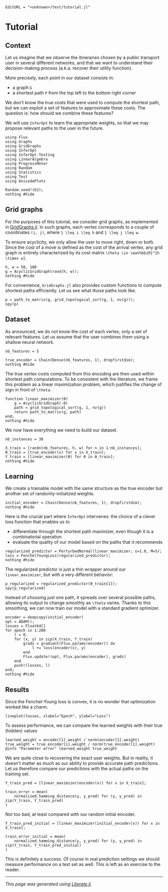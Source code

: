 ```@meta
EditURL = "<unknown>/test/tutorial.jl"
```

# Tutorial

## Context

Let us imagine that we observe the itineraries chosen by a public transport user in several different networks, and that we want to understand their decision-making process (a.k.a. recover their utility function).

More precisely, each point in our dataset consists in:
- a graph ``G``
- a shortest path ``P`` from the top left to the bottom right corner

We don't know the true costs that were used to compute the shortest path, but we can exploit a set of features to approximate these costs.
The question is: how should we combine these features?

We will use `InferOpt` to learn the appropriate weights, so that we may propose relevant paths to the user in the future.

````@example tutorial
using Flux
using Graphs
using GridGraphs
using InferOpt
using InferOpt.Testing
using LinearAlgebra
using ProgressMeter
using Random
using Statistics
using Test
using UnicodePlots

Random.seed!(63);
nothing #hide
````

## Grid graphs

For the purposes of this tutorial, we consider grid graphs, as implemented in [GridGraphs.jl](https://github.com/gdalle/GridGraphs.jl).
In such graphs, each vertex corresponds to a couple of coordinates ``(i, j)``, where ``1 \leq i \leq h`` and ``1 \leq j \leq w``.

To ensure acyclicity, we only allow the user to move right, down or both.
Since the cost of a move is defined as the cost of the arrival vertex, any grid graph is entirely characterized by its cost matrix ``\theta \in \mathbb{R}^{h \times w}``.

````@example tutorial
h, w = 50, 100
g = AcyclicGridGraph(rand(h, w));
nothing #hide
````

For convenience, `GridGraphs.jl` also provides custom functions to compute shortest paths efficiently.
Let us see what those paths look like.

````@example tutorial
p = path_to_matrix(g, grid_topological_sort(g, 1, nv(g)));
spy(p)
````

## Dataset

As announced, we do not know the cost of each vertex, only a set of relevant features.
Let us assume that the user combines them using a shallow neural network.

````@example tutorial
nb_features = 5

true_encoder = Chain(Dense(nb_features, 1), dropfirstdim);
nothing #hide
````

The true vertex costs computed from this encoding are then used within shortest path computations.
To be consistent with the literature, we frame this problem as a linear maximization problem, which justifies the change of sign in front of ``\theta``.

````@example tutorial
function linear_maximizer(θ)
    g = AcyclicGridGraph(-θ)
    path = grid_topological_sort(g, 1, nv(g))
    return path_to_matrix(g, path)
end;
nothing #hide
````

We now have everything we need to build our dataset.

````@example tutorial
nb_instances = 30

X_train = [randn(nb_features, h, w) for n in 1:nb_instances];
θ_train = [true_encoder(x) for x in X_train];
Y_train = [linear_maximizer(θ) for θ in θ_train];
nothing #hide
````

## Learning

We create a trainable model with the same structure as the true encoder but another set of randomly-initialized weights.

````@example tutorial
initial_encoder = Chain(Dense(nb_features, 1), dropfirstdim);
nothing #hide
````

Here is the crucial part where `InferOpt` intervenes: the choice of a clever loss function that enables us to
- differentiate through the shortest path maximizer, even though it is a combinatorial operation
- evaluate the quality of our model based on the paths that it recommends

````@example tutorial
regularized_predictor = PerturbedNormal(linear_maximizer; ε=1.0, M=5);
loss = FenchelYoungLoss(regularized_predictor);
nothing #hide
````

The regularized predictor is just a thin wrapper around our `linear_maximizer`, but with a very different behavior:

````@example tutorial
p_regularized = regularized_predictor(θ_train[1]);
spy(p_regularized)
````

Instead of choosing just one path, it spreads over several possible paths, allowing its output to change smoothly as ``\theta`` varies.
Thanks to this smoothing, we can now train our model with a standard gradient optimizer.

````@example tutorial
encoder = deepcopy(initial_encoder)
opt = ADAM();
losses = Float64[]
for epoch in 1:200
    l = 0.
    for (x, y) in zip(X_train, Y_train)
        grads = gradient(Flux.params(encoder)) do
            l += loss(encoder(x), y)
        end
        Flux.update!(opt, Flux.params(encoder), grads)
    end
    push!(losses, l)
end;
nothing #hide
````

## Results

Since the Fenchel-Young loss is convex, it is no wonder that optimization worked like a charm.

````@example tutorial
lineplot(losses, xlabel="Epoch", ylabel="Loss")
````

To assess performance, we can compare the learned weights with their true (hidden) values

````@example tutorial
learned_weight = encoder[1].weight / norm(encoder[1].weight)
true_weight = true_encoder[1].weight / norm(true_encoder[1].weight)
@info "Parameter error" learned_weight true_weight
````

We are quite close to recovering the exact user weights.
But in reality, it doesn't matter as much as our ability to provide accurate path predictions.
Let us therefore compare our predictions with the actual paths on the training set.

````@example tutorial
Y_train_pred = [linear_maximizer(encoder(x)) for x in X_train];

train_error = mean(
    normalized_hamming_distance(y, y_pred) for (y, y_pred) in zip(Y_train, Y_train_pred)
)
````

Not too bad, at least compared with our random initial encoder.

````@example tutorial
Y_train_pred_initial = [linear_maximizer(initial_encoder(x)) for x in X_train];

train_error_initial = mean(
    normalized_hamming_distance(y, y_pred) for (y, y_pred) in zip(Y_train, Y_train_pred_initial)
)
````

This is definitely a success.
Of course in real prediction settings we should measure performance on a test set as well.
This is left as an exercise to the reader.

---

*This page was generated using [Literate.jl](https://github.com/fredrikekre/Literate.jl).*

